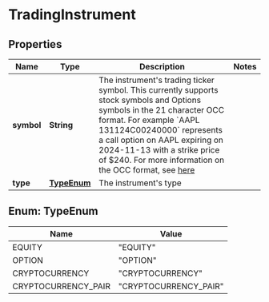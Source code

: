 

# TradingInstrument


## Properties

| Name | Type | Description | Notes |
|------------ | ------------- | ------------- | -------------|
|**symbol** | **String** | The instrument&#39;s trading ticker symbol. This currently supports stock symbols and Options symbols in the 21 character OCC format. For example &#x60;AAPL  131124C00240000&#x60; represents a call option on AAPL expiring on 2024-11-13 with a strike price of $240. For more information on the OCC format, see [here](https://en.wikipedia.org/wiki/Option_symbol#OCC_format) |  |
|**type** | [**TypeEnum**](#TypeEnum) | The instrument&#39;s type |  |



## Enum: TypeEnum

| Name | Value |
|---- | -----|
| EQUITY | &quot;EQUITY&quot; |
| OPTION | &quot;OPTION&quot; |
| CRYPTOCURRENCY | &quot;CRYPTOCURRENCY&quot; |
| CRYPTOCURRENCY_PAIR | &quot;CRYPTOCURRENCY_PAIR&quot; |



